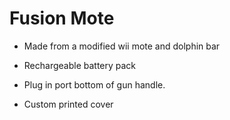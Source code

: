  # Fusion Mote
 
 - Made from a modified wii mote and dolphin bar 

- Rechargeable battery pack 

- Plug in port bottom of gun handle.

- Custom printed cover
